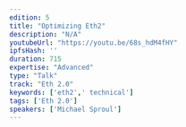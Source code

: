 ```yaml
---
edition: 5
title: "Optimizing Eth2"
description: "N/A"
youtubeUrl: "https://youtu.be/68s_hdM4fHY"
ipfsHash: ''
duration: 715
expertise: "Advanced"
type: "Talk"
track: "Eth 2.0"
keywords: ['eth2',' technical']
tags: ['Eth 2.0']
speakers: ['Michael Sproul']
---
```

